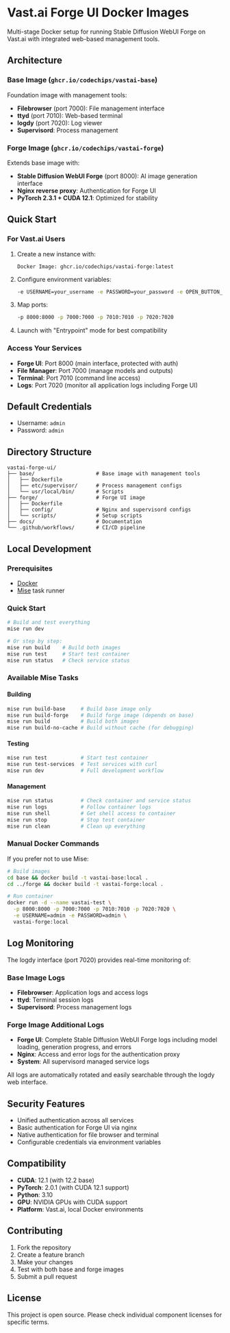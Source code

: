# Vast.ai Forge UI Docker Images

Multi-stage Docker setup for running Stable Diffusion WebUI Forge on Vast.ai with integrated web-based management tools.

## Architecture

### Base Image (`ghcr.io/codechips/vastai-base`)
Foundation image with management tools:
- **Filebrowser** (port 7000): File management interface
- **ttyd** (port 7010): Web-based terminal
- **logdy** (port 7020): Log viewer
- **Supervisord**: Process management

### Forge Image (`ghcr.io/codechips/vastai-forge`)
Extends base image with:
- **Stable Diffusion WebUI Forge** (port 8000): AI image generation interface
- **Nginx reverse proxy**: Authentication for Forge UI
- **PyTorch 2.3.1 + CUDA 12.1**: Optimized for stability

## Quick Start

### For Vast.ai Users

1. Create a new instance with:
   ```
   Docker Image: ghcr.io/codechips/vastai-forge:latest
   ```

2. Configure environment variables:
   ```bash
   -e USERNAME=your_username -e PASSWORD=your_password -e OPEN_BUTTON_PORT=8000
   ```

3. Map ports:
   ```bash
   -p 8000:8000 -p 7000:7000 -p 7010:7010 -p 7020:7020
   ```

4. Launch with "Entrypoint" mode for best compatibility

### Access Your Services

- **Forge UI**: Port 8000 (main interface, protected with auth)
- **File Manager**: Port 7000 (manage models and outputs)
- **Terminal**: Port 7010 (command line access)
- **Logs**: Port 7020 (monitor all application logs including Forge UI)

## Default Credentials

- Username: `admin`
- Password: `admin`

## Directory Structure

```
vastai-forge-ui/
├── base/                    # Base image with management tools
│   ├── Dockerfile
│   ├── etc/supervisor/      # Process management configs
│   └── usr/local/bin/       # Scripts
├── forge/                   # Forge UI image
│   ├── Dockerfile
│   ├── config/              # Nginx and supervisord configs
│   └── scripts/             # Setup scripts
├── docs/                    # Documentation
└── .github/workflows/       # CI/CD pipeline
```

## Local Development

### Prerequisites
- [Docker](https://docs.docker.com/get-docker/)
- [Mise](https://mise.jdx.dev/) task runner

### Quick Start
```bash
# Build and test everything
mise run dev

# Or step by step:
mise run build    # Build both images
mise run test     # Start test container
mise run status   # Check service status
```

### Available Mise Tasks

#### Building
```bash
mise run build-base     # Build base image only
mise run build-forge    # Build forge image (depends on base)
mise run build          # Build both images
mise run build-no-cache # Build without cache (for debugging)
```

#### Testing
```bash
mise run test           # Start test container
mise run test-services  # Test services with curl
mise run dev            # Full development workflow
```

#### Management
```bash
mise run status         # Check container and service status
mise run logs           # Follow container logs
mise run shell          # Get shell access to container
mise run stop           # Stop test container
mise run clean          # Clean up everything
```

### Manual Docker Commands
If you prefer not to use Mise:
```bash
# Build images
cd base && docker build -t vastai-base:local .
cd ../forge && docker build -t vastai-forge:local .

# Run container
docker run -d --name vastai-test \
  -p 8000:8000 -p 7000:7000 -p 7010:7010 -p 7020:7020 \
  -e USERNAME=admin -e PASSWORD=admin \
  vastai-forge:local
```

## Log Monitoring

The logdy interface (port 7020) provides real-time monitoring of:

### Base Image Logs
- **Filebrowser**: Application logs and access logs
- **ttyd**: Terminal session logs
- **Supervisord**: Process management logs

### Forge Image Additional Logs
- **Forge UI**: Complete Stable Diffusion WebUI Forge logs including model loading, generation progress, and errors
- **Nginx**: Access and error logs for the authentication proxy
- **System**: All supervisord managed service logs

All logs are automatically rotated and easily searchable through the logdy web interface.

## Security Features

- Unified authentication across all services
- Basic authentication for Forge UI via nginx
- Native authentication for file browser and terminal
- Configurable credentials via environment variables

## Compatibility

- **CUDA**: 12.1 (with 12.2 base)
- **PyTorch**: 2.0.1 (with CUDA 12.1 support)
- **Python**: 3.10
- **GPU**: NVIDIA GPUs with CUDA support
- **Platform**: Vast.ai, local Docker environments

## Contributing

1. Fork the repository
2. Create a feature branch
3. Make your changes
4. Test with both base and forge images
5. Submit a pull request

## License

This project is open source. Please check individual component licenses for specific terms.